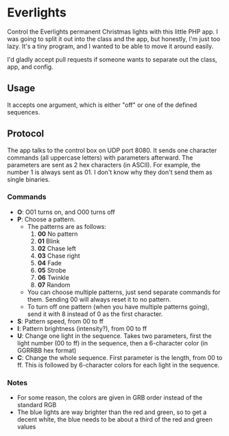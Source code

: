 # Everlights
Control the Everlights permanent Christmas lights with this little PHP app. I was going to split it out into the class and the app, but honestly, I'm just too lazy. It's a tiny program, and I wanted to be able to move it around easily.

I'd gladly accept pull requests if someone wants to separate out the class, app, and config.

## Usage
It accepts one argument, which is either "off" or one of the defined sequences.

## Protocol

The app talks to the control box on UDP port 8080. It sends one character commands (all uppercase letters) with parameters afterward. The parameters are sent as 2 hex characters (in ASCII). For example, the number 1 is always sent as 01. I don't know why they don't send them as single binaries.

### Commands

- **O**: O01 turns on, and O00 turns off
- **P**: Choose a pattern. 
  - The patterns are as follows:
    1. **00** No pattern
    1. **01** Blink
    1. **02** Chase left
    1. **03** Chase right
    1. **04** Fade
    1. **05** Strobe
    1. **06** Twinkle
	1. **07** Random
  - You can choose multiple patterns, just send separate commands for them. Sending 00 will always reset it to no pattern.
  - To turn off one pattern (when you have multiple patterns going), send it with 8 instead of 0 as the first character.
- **S**: Pattern speed, from 00 to ff
- **I**: Pattern brightness (intensity?), from 00 to ff
- **U**: Change one light in the sequence. Takes two parameters, first the light number (00 to ff) in the sequence, then a 6-character color (in GGRRBB hex format)
- **C**: Change the whole sequence. First parameter is the length, from 00 to ff. This is followed by 6-character colors for each light in the sequence.

### Notes
- For some reason, the colors are given in GRB order instead of the standard RGB
- The blue lights are way brighter than the red and green, so to get a decent white, the blue needs to be about a third of the red and green values

